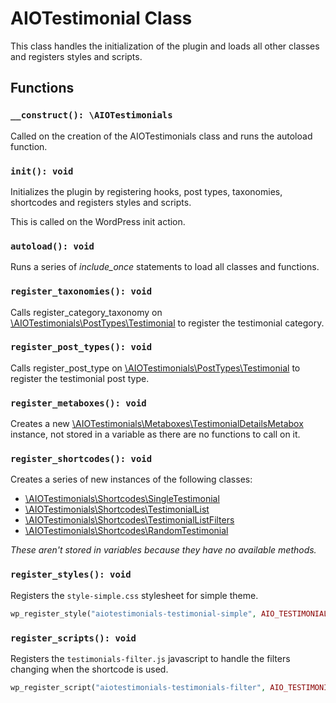 # AIOTestimonial Class

This class handles the initialization of the plugin and loads all other classes and registers styles and scripts.

## Functions

### ```__construct(): \AIOTestimonials```
Called on the creation of the AIOTestimonials class and runs the autoload function.

### ```init(): void```
Initializes the plugin by registering hooks, post types, taxonomies, shortcodes and registers styles and scripts.

This is called on the WordPress init action.

### ```autoload(): void```
Runs a series of *include_once* statements to load all classes and functions.

### ```register_taxonomies(): void```
Calls register_category_taxonomy on [\AIOTestimonials\PostTypes\Testimonial](classes/PostTypes/Testimonial.md) to register the testimonial category.

### ```register_post_types(): void```
Calls register_post_type on [\AIOTestimonials\PostTypes\Testimonial](classes/PostTypes/Testimonial.md) to register the testimonial post type.

### ```register_metaboxes(): void```
Creates a new [\AIOTestimonials\Metaboxes\TestimonialDetailsMetabox](classes/Metaboxes/TestimonialDetailsMetabox.md) instance, not stored in a variable as there are no functions to call on it.

### ```register_shortcodes(): void```
Creates a series of new instances of the following classes:
- [\AIOTestimonials\Shortcodes\SingleTestimonial](classes/Shortcodes/SingleTestimonial.md)
- [\AIOTestimonials\Shortcodes\TestimonialList](classes/Shortcodes/TestimonialList.md)
- [\AIOTestimonials\Shortcodes\TestimonialListFilters](classes/Shortcodes/TestimonialListFilters.md)
- [\AIOTestimonials\Shortcodes\RandomTestimonial](classes/Shortcodes/RandomTestimonial.md)

*These aren't stored in variables because they have no available methods.*

### ```register_styles(): void```
Registers the `style-simple.css` stylesheet for simple theme.
```php
wp_register_style("aiotestimonials-testimonial-simple", AIO_TESTIMONIALS_URL . "assets/css/style-simple.css", [], "1.0.0");
```

### ```register_scripts(): void```
Registers the `testimonials-filter.js` javascript to handle the filters changing when the shortcode is used.
```php
wp_register_script("aiotestimonials-testimonials-filter", AIO_TESTIMONIALS_URL . "assets/js/testimonials-filter.js", [], "1.0.0", true);
```